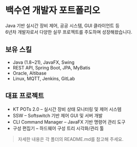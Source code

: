 # 백수연 개발자 포트폴리오

Java 기반 실시간 장비 제어, 공공 시스템, GUI 클라이언트 등  
6년차 개발자로서 다양한 실무 프로젝트를 주도하며 성장해왔습니다.

## 보유 스킬
- Java (1.8~21), JavaFX, Swing
- REST API, Spring Boot, JPA, MyBatis
- Oracle, Altibase
- Linux, MQTT, Jenkins, GitLab

## 대표 프로젝트
- KT POTs 2.0 – 실시간 장비 상태 모니터링 및 제어 시스템
- SSW – Softswitch 기반 제어 GUI 및 서버 개발
- CLI Command Manager – JavaFX 기반 명령어 관리 도구
- 구성 편집기 – 하드웨어 구성 트리 시각화/관리 툴

> 자세한 내용은 각 폴더의 README.md를 참고해 주세요.
